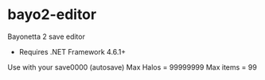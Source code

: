 # bayo2-editor
Bayonetta 2 save editor
 - Requires .NET Framework 4.6.1+

Use with your save0000 (autosave)
Max Halos = 99999999   Max items = 99
